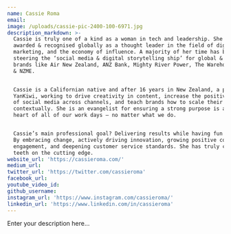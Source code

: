 ```yaml
---
name: Cassie Roma
email:
image: /uploads/cassie-pic-2400-100-6971.jpg
description_markdown: >-
  Cassie is truly one of a kind as a woman in tech and leadership. She has been
  awarded & recognised globally as a thought leader in the field of digital
  marketing, and the economy of influence. A majority of her time has been
  steering the ‘social media & digital storytelling ship’ for global & APAC
  brands like Air New Zealand, ANZ Bank, Mighty River Power, The Warehouse Group
  & NZME.


  Cassie is a Californian native and after 16 years in New Zealand, a proud
  YanKiwi, working to drive creativity in content, increase the positive impact
  of social media across channels, and teach brands how to scale their messages
  contextually. She is an evangelist for ensuring a strong purpose is at the
  heart of all of our work days – no matter what we do.


  Cassie’s main professional goal? Delivering results while having fun doing it.
  By embracing change, actively driving innovation, growing positive community
  engagement, and deepening customer service standards. She has truly cut her
  teeth on the cutting edge.
website_url: 'https://cassieroma.com/'
medium_url:
twitter_url: 'https://twitter.com/cassieroma'
facebook_url:
youtube_video_id:
github_username:
instagram_url: 'https://www.instagram.com/cassieroma/'
linkedin_url: 'https://www.linkedin.com/in/cassieroma'
---
```


Enter your description here...
